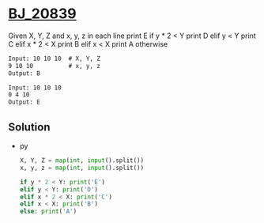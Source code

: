 # [BJ_20839](https://acmicpc.net/problem/20839)

Given X, Y, Z and x, y, z in each line
print E if y * 2 < Y
print D elif y < Y
print C elif x * 2 < X
print B elif x < X
print A otherwise

```txt
Input: 10 10 10  # X, Y, Z
9 10 10          # x, y, z
Output: B

Input: 10 10 10
0 4 10
Output: E
```

## Solution

* py

  ```py
  X, Y, Z = map(int, input().split())
  x, y, z = map(int, input().split())

  if y * 2 < Y: print('E')
  elif y < Y: print('D')
  elif x * 2 < X: print('C')
  elif x < X: print('B')
  else: print('A')
  ```
